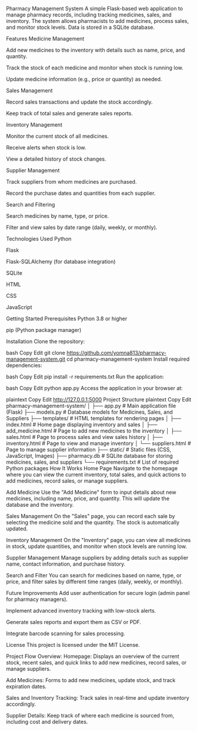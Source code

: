 Pharmacy Management System
A simple Flask-based web application to manage pharmacy records, including tracking medicines, sales, and inventory. The system allows pharmacists to add medicines, process sales, and monitor stock levels. Data is stored in a SQLite database.

Features
Medicine Management

Add new medicines to the inventory with details such as name, price, and quantity.

Track the stock of each medicine and monitor when stock is running low.

Update medicine information (e.g., price or quantity) as needed.

Sales Management

Record sales transactions and update the stock accordingly.

Keep track of total sales and generate sales reports.

Inventory Management

Monitor the current stock of all medicines.

Receive alerts when stock is low.

View a detailed history of stock changes.

Supplier Management

Track suppliers from whom medicines are purchased.

Record the purchase dates and quantities from each supplier.

Search and Filtering

Search medicines by name, type, or price.

Filter and view sales by date range (daily, weekly, or monthly).

Technologies Used
Python

Flask

Flask-SQLAlchemy (for database integration)

SQLite

HTML

CSS

JavaScript

Getting Started
Prerequisites
Python 3.8 or higher

pip (Python package manager)

Installation
Clone the repository:

bash
Copy
Edit
git clone https://github.com/yomna813/pharmacy-management-system.git
cd pharmacy-management-system
Install required dependencies:

bash
Copy
Edit
pip install -r requirements.txt
Run the application:

bash
Copy
Edit
python app.py
Access the application in your browser at:

plaintext
Copy
Edit
http://127.0.0.1:5000
Project Structure
plaintext
Copy
Edit
pharmacy-management-system/
│
├── app.py               # Main application file (Flask)
├── models.py            # Database models for Medicines, Sales, and Suppliers
├── templates/           # HTML templates for rendering pages
│   ├── index.html       # Home page displaying inventory and sales
│   ├── add_medicine.html # Page to add new medicines to the inventory
│   ├── sales.html       # Page to process sales and view sales history
│   ├── inventory.html   # Page to view and manage inventory
│   └── suppliers.html   # Page to manage supplier information
├── static/              # Static files (CSS, JavaScript, Images)
├── pharmacy.db          # SQLite database for storing medicines, sales, and suppliers
└── requirements.txt     # List of required Python packages
How It Works
Home Page
Navigate to the homepage where you can view the current inventory, total sales, and quick actions to add medicines, record sales, or manage suppliers.

Add Medicine
Use the "Add Medicine" form to input details about new medicines, including name, price, and quantity. This will update the database and the inventory.

Sales Management
On the "Sales" page, you can record each sale by selecting the medicine sold and the quantity. The stock is automatically updated.

Inventory Management
On the "Inventory" page, you can view all medicines in stock, update quantities, and monitor when stock levels are running low.

Supplier Management
Manage suppliers by adding details such as supplier name, contact information, and purchase history.

Search and Filter
You can search for medicines based on name, type, or price, and filter sales by different time ranges (daily, weekly, or monthly).

Future Improvements
Add user authentication for secure login (admin panel for pharmacy managers).

Implement advanced inventory tracking with low-stock alerts.

Generate sales reports and export them as CSV or PDF.

Integrate barcode scanning for sales processing.

License
This project is licensed under the MIT License.

Project Flow Overview:
Homepage: Displays an overview of the current stock, recent sales, and quick links to add new medicines, record sales, or manage suppliers.

Add Medicines: Forms to add new medicines, update stock, and track expiration dates.

Sales and Inventory Tracking: Track sales in real-time and update inventory accordingly.

Supplier Details: Keep track of where each medicine is sourced from, including cost and delivery dates.
